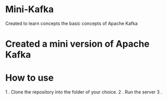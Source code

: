 # Mini-Kafka
Created to learn concepts the basic concepts of Apache Kafka


# Created a mini version of Apache Kafka



# How to use


1 . Clone the repository into the folder of your choice.
2 . Run the server
3 . 
